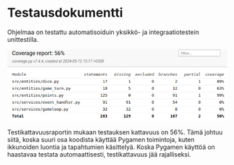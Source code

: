 # Testausdokumentti

Ohjelmaa on testattu automatisoiduin yksikkö- ja integraatiotestein unittestilla.

![coverage-report](https://github.com/Sokirates/ot-harjoitustyo/blob/main/dokumentaatio/kuvat/coverage-report.png)

Testikattavuusraportin mukaan testauksen kattavuus on 56%. 
Tämä johtuu siitä, koska suuri osa koodista käyttää Pygamen toimintoja, kuten ikkunoiden luontia ja tapahtumien käsittelyä. Koska Pygamen käyttöä on haastavaa testata automaattisesti, testikattavuus jää rajalliseksi.
